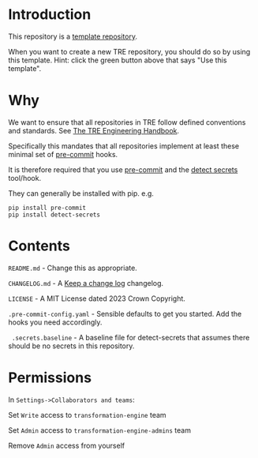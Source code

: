# Introduction
This repository is a [template repository](https://docs.github.com/en/repositories/creating-and-managing-repositories/creating-a-repository-from-a-template).

When you want to create a new TRE repository, you should do so by using this template.  Hint: click the green button above that says "Use this template".

# Why
We want to ensure that all repositories in TRE follow defined conventions and standards. See [The TRE Engineering Handbook](https://github.com/nationalarchives/da-tre-engineering-handbook).

Specifically this mandates that all repositories implement at least these minimal set of [pre-commit](https://pre-commit.com/) hooks.

It is therefore required that you use [pre-commit](https://pre-commit.com/) and the [detect secrets](https://github.com/Yelp/detect-secrets) tool/hook.

They can generally be installed with pip. e.g.

```
pip install pre-commit
pip install detect-secrets
```

# Contents
```README.md``` - Change this as appropriate.

```CHANGELOG.md``` - A [Keep a change log](https://keepachangelog.com/en/1.0.0/) changelog.

```LICENSE``` - A MIT License dated 2023 Crown Copyright.

```.pre-commit-config.yaml``` - Sensible defaults to get you started.  Add the hooks you need accordingly.

``` .secrets.baseline``` - A baseline file for detect-secrets that assumes there should be no secrets in this repository.

# Permissions
In ```Settings->Collaborators and teams```:

Set ```Write``` access to ```transformation-engine``` team

Set ```Admin``` access to ```transformation-engine-admins``` team

Remove ```Admin``` access from yourself
